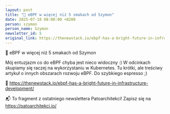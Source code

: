 ```yaml
---
layout: post
title: "🔧 eBPF w więcej niż 5 smakach od Szymon"
date: 2025-07-18 08:00:00 +0200
person: szymon
person_name: Szymon
newsletter_id: 5
original_link: https://thenewstack.io/ebpf-has-a-bright-future-in-infrastructure-development/
---
```


🔧 eBPF w więcej niż 5 smakach od Szymon

Mój entuzjazm co do eBPF chyba jest nieco widoczny :) W odcinkach skupiamy się raczej na wykorzystaniu w Kubernetes. Tu krótki, ale treściwy artykuł o innych obszarach rozwoju eBPF. Do szybkiego espresso ;)

🔗 https://thenewstack.io/ebpf-has-a-bright-future-in-infrastructure-development/

📬 To fragment z ostatniego newslettera Patoarchitekci! Zapisz się na https://patoarchitekci.io/